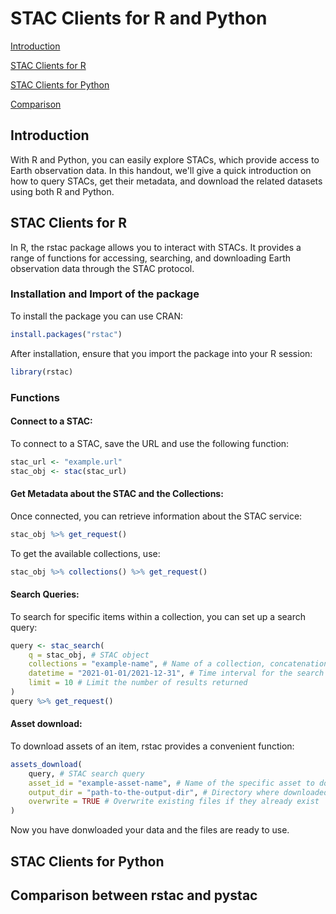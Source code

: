 # STAC Clients for R and Python
[Introduction](#introduction)

[STAC Clients for R](#stac-clients-for-r)

[STAC Clients for Python](#stac-clients-for-python)

[Comparison](#comparison-between-rstac-and-pystac)

## Introduction
With R and Python, you can easily explore STACs, which provide access to Earth observation data. In this handout, we'll give a quick introduction on how to query STACs, get their metadata, and download the related datasets using both R and Python.

## STAC Clients for R
In R, the rstac package allows you to interact with STACs. It provides a range of functions for accessing, searching, and downloading Earth observation data through the STAC protocol.
### Installation and Import of the package
To install the package you can use CRAN:
```r
install.packages("rstac")
```
After installation, ensure that you import the package into your R session:
```r
library(rstac)
```
### Functions
#### Connect to a STAC:
To connect to a STAC, save the URL and use the following function:
```r
stac_url <- "example.url"
stac_obj <- stac(stac_url)
```
#### Get Metadata about the STAC and the Collections:
Once connected, you can retrieve information about the STAC service:
```r
stac_obj %>% get_request()
```
To get the available collections, use:
```r
stac_obj %>% collections() %>% get_request()
```
#### Search Queries:
To search for specific items within a collection, you can set up a search query:
```r
query <- stac_search(
    q = stac_obj, # STAC object
    collections = "example-name", # Name of a collection, concatenation functions are also possible
    datetime = "2021-01-01/2021-12-31", # Time interval for the search
    limit = 10 # Limit the number of results returned
)
query %>% get_request()
```
#### Asset download:
To download assets of an item, rstac provides a convenient function:
```r
assets_download(
    query, # STAC search query
    asset_id = "example-asset-name", # Name of the specific asset to download
    output_dir = "path-to-the-output-dir", # Directory where downloaded files will be saved
    overwrite = TRUE # Overwrite existing files if they already exist
)
```
Now you have donwloaded your data and the files are ready to use.
## STAC Clients for Python

## Comparison between rstac and pystac